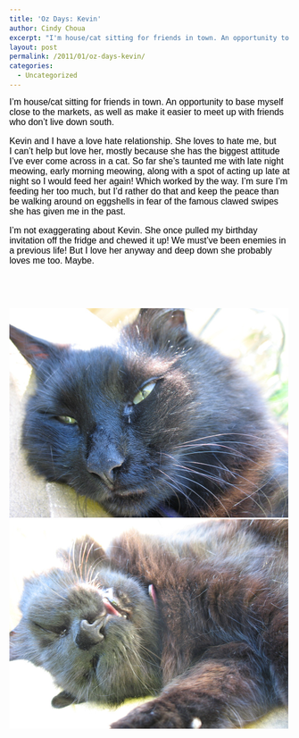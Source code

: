 ```yaml
---
title: 'Oz Days: Kevin'
author: Cindy Choua
excerpt: "I'm house/cat sitting for friends in town. An opportunity to base myself close to the markets, as well as make it easier to meet up with friends who don't live down south. Kevin and I have a love hate relationship. She loves to hate me, but I can'..."
layout: post
permalink: /2011/01/oz-days-kevin/
categories:
  - Uncategorized
---
```

<div style="font-family:arial, helvetica, sans-serif;font-size:12pt;color:#000000;">
  <div>
    I&#8217;m house/cat sitting for friends in town. An opportunity to base myself close to the markets, as well as make it easier to meet up with friends who don&#8217;t live down south.
  </div>
  
  <p />
  
  <div>
    Kevin and I have a love hate relationship. She loves to hate me, but I&nbsp;can&#8217;t help but&nbsp;love her, mostly because she has the biggest attitude I&#8217;ve ever come across in a cat. So far she&#8217;s taunted me with late night meowing, early morning meowing, along with a spot of acting up late at night so I would feed her again! Which worked by the way. I&#8217;m sure I&#8217;m feeding her too much, but I&#8217;d rather do that and keep the peace than be walking around on eggshells in fear of the famous clawed swipes she has given me in the past.
  </div>
  
  <p />
  
  <div>
    I&#8217;m not exaggerating about Kevin. She once pulled my birthday invitation off the fridge and chewed it up! We must&#8217;ve been enemies in a previous life! But I love her anyway and deep down she probably loves me too. Maybe.
  </div>
</div>

&nbsp;

&nbsp; 

<div class='p_embed p_image_embed'>
  <a href="/wp-content/uploads/2011/01/020_-_copy-scaled-1000.jpg"><img alt="020_-_copy" height="375" src="/wp-content/uploads/2011/01/020_-_copy-scaled-1000.jpg?w=300" width="500" /></a><a href="/wp-content/uploads/2011/01/022_-_copy-scaled-1000.jpg"><img alt="022_-_copy" height="375" src="/wp-content/uploads/2011/01/022_-_copy-scaled-1000.jpg?w=300" width="500" /></a>
</div>